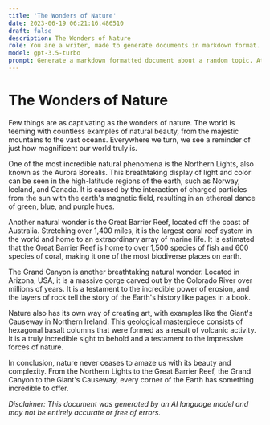```yaml
---
title: 'The Wonders of Nature'
date: 2023-06-19 06:21:16.486510
draft: false
description: The Wonders of Nature
role: You are a writer, made to generate documents in markdown format. It is very important that all of the documents you generate are in valid markdown format.
model: gpt-3.5-turbo
prompt: Generate a markdown formatted document about a random topic. At the bottom, include a disclaimer explaining that the document was generated by you. The first line of the document should be the title. Make sure that the entire document is in proper markdown format, using a mix of various tags to make the document visually appealing.
---
```


# The Wonders of Nature

Few things are as captivating as the wonders of nature. The world is teeming with countless examples of natural beauty, from the majestic mountains to the vast oceans. Everywhere we turn, we see a reminder of just how magnificent our world truly is.

One of the most incredible natural phenomena is the Northern Lights, also known as the Aurora Borealis. This breathtaking display of light and color can be seen in the high-latitude regions of the earth, such as Norway, Iceland, and Canada. It is caused by the interaction of charged particles from the sun with the earth's magnetic field, resulting in an ethereal dance of green, blue, and purple hues.

Another natural wonder is the Great Barrier Reef, located off the coast of Australia. Stretching over 1,400 miles, it is the largest coral reef system in the world and home to an extraordinary array of marine life. It is estimated that the Great Barrier Reef is home to over 1,500 species of fish and 600 species of coral, making it one of the most biodiverse places on earth.

The Grand Canyon is another breathtaking natural wonder. Located in Arizona, USA, it is a massive gorge carved out by the Colorado River over millions of years. It is a testament to the incredible power of erosion, and the layers of rock tell the story of the Earth's history like pages in a book.

Nature also has its own way of creating art, with examples like the Giant's Causeway in Northern Ireland. This geological masterpiece consists of hexagonal basalt columns that were formed as a result of volcanic activity. It is a truly incredible sight to behold and a testament to the impressive forces of nature.

In conclusion, nature never ceases to amaze us with its beauty and complexity. From the Northern Lights to the Great Barrier Reef, the Grand Canyon to the Giant's Causeway, every corner of the Earth has something incredible to offer.

*Disclaimer: This document was generated by an AI language model and may not be entirely accurate or free of errors.*